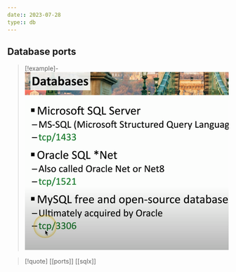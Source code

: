 ```yaml
---
date:: 2023-07-28
type:: db 
---
```

## Database ports 

>[!example]-
>![DatabasePorts_visual.png](/static/DatabasePorts_visual.png)

>[!quote] [[ports]] [[sqlx]]